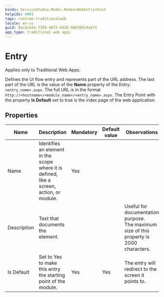 ```yaml
---
kinds: ServiceStudio.Model.Nodes+WebEntry+Kind
helpids: 4001
tags: runtime-traditionalweb
locale: en-us
guid: 0acbcb54-7356-46f3-9d36-90d30914abf4
app_type: traditional web apps
---
```


# Entry

<div class="info" markdown="1">

Applies only to Traditional Web Apps.

</div>

Defines the UI flow entry and represents part of the URL address. The last part of the URL is the value of the **Name** property of the Entry: `<entry_name>.aspx`. The full URL is in the format `http://<hostname>/<module_name>/<entry_name>.aspx`. The Entry Point with the property **Is Default** set to true is the index page of the web application.

## Properties

<table markdown="1">
<thead>
<tr>
<th>Name</th>
<th>Description</th>
<th>Mandatory</th>
<th>Default value</th>
<th>Observations</th>
</tr>
</thead>
<tbody>
<tr>
<td title="Name">Name</td>
<td>Identifies an element in the scope where it is defined, like a screen, action, or module.</td>
<td>Yes</td>
<td></td>
<td></td>
</tr>
<tr>
<td title="Description">Description</td>
<td>Text that documents the element.</td>
<td></td>
<td></td>
<td>Useful for documentation purpose.<br/>The maximum size of this property is 2000 characters.</td>
</tr>
<tr>
<td title="Is Default">Is Default</td>
<td>Set to Yes to make this entry the starting point of the module.</td>
<td>Yes</td>
<td>Yes</td>
<td>The entry will redirect to the screen it points to.</td>
</tr>
</tbody>
</table>

